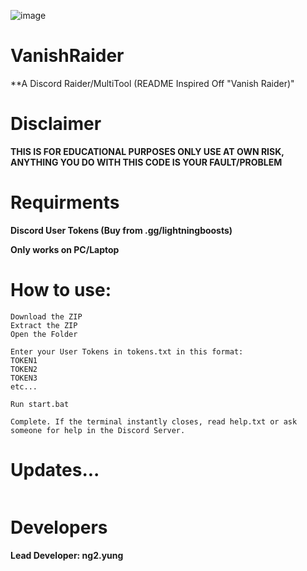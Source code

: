 ![image]()
# VanishRaider
**A Discord Raider/MultiTool (README Inspired Off "Vanish Raider)"

# Disclaimer
**THIS IS FOR EDUCATIONAL PURPOSES ONLY USE AT OWN RISK, ANYTHING YOU DO WITH THIS CODE IS YOUR FAULT/PROBLEM**

# Requirments
**Discord User Tokens (Buy from .gg/lightningboosts)**

**Only works on PC/Laptop**

# How to use:
```
Download the ZIP
Extract the ZIP
Open the Folder

Enter your User Tokens in tokens.txt in this format:
TOKEN1
TOKEN2
TOKEN3
etc...

Run start.bat

Complete. If the terminal instantly closes, read help.txt or ask someone for help in the Discord Server.
```



# Updates...
```

```


# Developers
**Lead Developer: ng2.yung**
